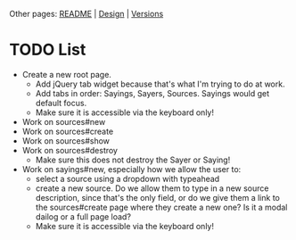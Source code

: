 Other pages:  [README](README.md) | [Design](DESIGN.md) | [Versions](VERSIONS.md)

# TODO List

* Create a new root page.
  * Add jQuery tab widget because that's what I'm trying to do at work.
  * Add tabs in order: Sayings, Sayers, Sources.  Sayings would get default focus.
  * Make sure it is accessible via the keyboard only!
* Work on sources#new
* Work on sources#create
* Work on sources#show
* Work on sources#destroy
  * Make sure this does not destroy the Sayer or Saying!
* Work on sayings#new, especially how we allow the user to:
  * select a source using a dropdown with typeahead
  * create a new source.  Do we allow them to type in a new source description, since that's the only field,
    or do we give them a link to the sources#create page where they create a new one?  Is it a modal dailog or 
    a full page load?
  * Make sure it is accessible via the keyboard only!
